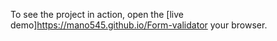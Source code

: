 To see the project in action, open the [live demo]https://mano545.github.io/Form-validator your browser.
